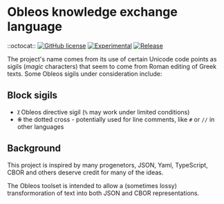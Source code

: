# Obleos knowledge exchange language
::octocat::
[![GitHub license](https://img.shields.io/github/license/BurtHarris/obleos.svg)](https://github.com/BurtHarris/obleos/blob/master/LICENSE)
[![Experimental](https://img.shields.io/badge/status-experimental-orange.svg)](https://shields.io/)
[![Release](https://img.shields.io/github/release/BurtHarris/obleos.svg)](https://github.com/BurtHarris/obleos/blob/master/README)

The project's name comes from its use of certain Unicode code points as sigils (_magic_ characters) that seem to come from Roman editing of Greek texts.  Some Obleos sigils under consideration include:
## Block sigils
- __`⁒`__ Obleos directive sigil (`%` may work under limited conditions)
- __`⁜`__ the dotted cross - potentially used for line comments, like `#` or `//` in other languages

## Background

This project is inspired by many progenetors, JSON, Yaml, TypeScript, CBOR and others deserve credit for many of the ideas.   

The Obleos toolset is intended to allow a (sometimes lossy) transformoration of text into both JSON and CBOR representations.
